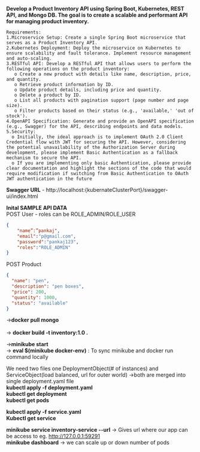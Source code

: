 
**Develop a Product Inventory API using Spring Boot, Kubernetes, REST API, and Mongo DB. The goal is to create a scalable and performant API for managing product inventory.**
```
Requirements:
1.Microservice Setup: Create a single Spring Boot microservice that serves as a Product Inventory API.
2.Kubernetes Deployment: Deploy the microservice on Kubernetes to ensure scalability and fault tolerance. Implement resource management and auto-scaling.
3.RESTful API: Develop a RESTful API that allows users to perform the following operations on the product inventory:
   o Create a new product with details like name, description, price, and quantity.
   o Retrieve product information by ID.
   o Update product details, including price and quantity.
   o Delete a product by ID.
   o List all products with pagination support (page number and page size).
   o Filter products based on their status (e.g., 'available,' 'out of stock').
4.OpenAPI Specification: Generate and provide an OpenAPI specification (e.g., Swagger) for the API, describing endpoints and data models.
5.Security: 
  o Initially, the ideal approach is to implement OAuth 2.0 Client Credential flow with JWT for securing the API. However, considering the potential unavailability of the Authorization Server during development, please implement Basic Authentication as a fallback mechanism to secure the API. 
  o If you are implementing only basic Authentication, please provide clear documentation and highlight the sections of the code that would require modification if switching from Basic Authentication to OAuth JWT authentication in the future

```



**Swagger URL** - http://localhost:{kubernateClusterPort}/swagger-ui/index.html

**Inital SAMPLE API DATA** <br>
POST User - roles can be ROLE_ADMIN/ROLE_USER
```json
{
    "name”:”pankaj",
    "email":"p@gmail.com",
    "password":"pankaj123",
    "roles":"ROLE_ADMIN"
}
```

POST Product
```json
{
  "name": "pen",
  "description": "pen boxes",
  "price": 200,
  "quantity": 1000,
  "status": "available"
}
```

->**docker pull mongo**   
<br/> 
-> **docker build -t inventory:1.0 .**
<br/>

->**minikube start**
<br/>
-> **eval $(minikube docker-env)**    : To sync minikube and docker run command locally 
<br/>


We need two files one DeploymentObject(# of instances) and ServiceObject(load balanced, url for outer world) ->both are merged into single deployment.yaml file <br/>
**kubectl apply -f deployment.yaml** <br/>
**kubectl get deployment** <br/>
**kubectl get pods** <br/>



**kubectl apply -f service.yaml** <br/>
**Kubectl get service** <br/>

**minikube service inventory-service --url**      -> Gives url where our app can be access to eg. http://127.0.0.1:59291 <br/>
**minikube dashboard** -> we can scale up or down number of pods <br/>










